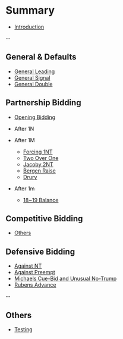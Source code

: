 # Summary
* [Introduction](README.md)

--

## General & Defaults
* [General Leading](general/leading.md)
* [General Signal](general/signal.md)
* [General Double](general/double.md)


## Partnership Bidding
* [Opening Bidding](partnership/opening.md)
* After 1N
* After 1M
  * [Forcing 1NT](partnership/forcing_1nt.md)
  * [Two Over One](partnership/two-over-one.md)
  * [Jacoby 2NT](partnership/jacoby_2n.md)
  * [Bergen Raise](partnership/bergen_raise.md)
  * [Drury](partnership/drury.md)

* After 1m
  * [18~19 Balance](partnership/1m_1X_2N.md)


## Competitive Bidding
* [Others](competitive/others.md)


## Defensive Bidding
* [Against NT](defensive/vs-nt.md)
* [Against Preempt](defensive/vs-pre.md)
* [Michaels Cue-Bid and Unusual No-Trump](defensive/two-suit.md)
* [Rubens Advance](defensive/rubens-advance.md)

--

## Others
* [Testing](garage/testing.md)
